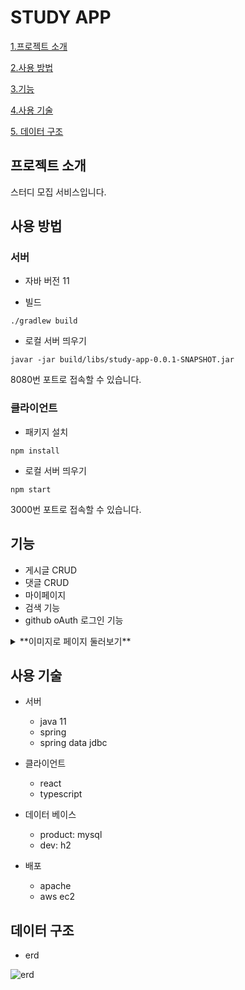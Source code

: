 # STUDY APP

[1.프로젝트 소개](#프로젝트-소개)

[2.사용 방법](#사용-방법)

[3.기능](#기능)

[4.사용 기술](#사용-기술)

[5. 데이터 구조](#데이터-구조)

## 프로젝트 소개

스터디 모집 서비스입니다.

## 사용 방법

### 서버

- 자바 버전
  11

- 빌드

```
./gradlew build
```

- 로컬 서버 띄우기

```
javar -jar build/libs/study-app-0.0.1-SNAPSHOT.jar
```

8080번 포트로 접속할 수 있습니다. 

### 클라이언트

- 패키지 설치

```
npm install
```

- 로컬 서버 띄우기

```
npm start
```
3000번 포트로 접속할 수 있습니다. 

## 기능

- 게시글 CRUD
- 댓글 CRUD
- 마이페이지
- 검색 기능
- github oAuth 로그인 기능

<details>
<summary>**이미지로 페이지 둘러보기**</summary>

<div markdown="1">

- 메인 페이지

![메인페이지](https://user-images.githubusercontent.com/36990926/91065732-d05f0a00-e66b-11ea-815a-46d04064d33e.png)

- 글 상세 페이지

![글 상세 페이지 ](https://user-images.githubusercontent.com/36990926/91065740-d228cd80-e66b-11ea-885e-805015b25e8c.png)

![수정하기 ](https://user-images.githubusercontent.com/36990926/91065745-d228cd80-e66b-11ea-9f48-e30fb1a15bd6.png)

- 글 생성 페이지

![](https://user-images.githubusercontent.com/36990926/91065716-cb01bf80-e66b-11ea-9542-9879e64658ee.png)

- 로그인

![로그인1](https://user-images.githubusercontent.com/36990926/91065725-ce954680-e66b-11ea-962b-8656f8e201ae.png)

![로그인2](https://user-images.githubusercontent.com/36990926/91065729-cf2ddd00-e66b-11ea-88af-3f89ed9927fa.png)

- 마이 페이지

![마이페이지](https://user-images.githubusercontent.com/36990926/91065731-cfc67380-e66b-11ea-94c8-aeb55129f4dd.png)

- 모바일

![모바일1](https://user-images.githubusercontent.com/36990926/91065736-d0f7a080-e66b-11ea-9f19-6d760485edc7.png)

![모바일2](https://user-images.githubusercontent.com/36990926/91065739-d1903700-e66b-11ea-9e03-12ab27bff6d4.png)

</div>
</details>

## 사용 기술

- 서버

  - java 11
  - spring
  - spring data jdbc

- 클라이언트

  - react
  - typescript

- 데이터 베이스

  - product: mysql
  - dev: h2

- 배포
  - apache
  - aws ec2

## 데이터 구조

- erd

![erd](https://user-images.githubusercontent.com/36990926/90489616-74324c80-e178-11ea-9b88-35652459de5d.png)
